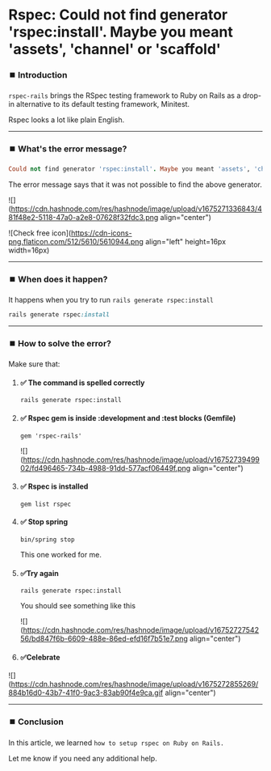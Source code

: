 # Rspec: Could not find generator 'rspec:install'. Maybe you meant 'assets', 'channel' or 'scaffold'

### ⏹️ Introduction

`rspec-rails` brings the RSpec testing framework to Ruby on Rails as a drop-in alternative to its default testing framework, Minitest.

Rspec looks a lot like plain English.

---

### ⏹️ What's the error message?

```ruby
Could not find generator 'rspec:install'. Maybe you meant 'assets', 'channel' or 'scaffold'
```

The error message says that it was not possible to find the above generator.

![](https://cdn.hashnode.com/res/hashnode/image/upload/v1675271336843/481f48e2-5118-47a0-a2e8-07628f32fdc3.png align="center")

!\[Check free icon\](https://cdn-icons-png.flaticon.com/512/5610/5610944.png align="left" height=16px width=16px)

---

### ⏹️ When does it happen?

It happens when you try to run `rails generate rspec:install`

```ruby
rails generate rspec:install
```

---

### ⏹️ How to solve the error?

Make sure that:

1. #### ✅ The command is spelled correctly
    
    `rails generate rspec:install`
    
2. #### ✅ Rspec gem is inside :development and :test blocks (Gemfile)
    
    `gem 'rspec-rails'`
    
    ![](https://cdn.hashnode.com/res/hashnode/image/upload/v1675273949902/fd496465-734b-4988-91dd-577acf06449f.png align="center")
    
3. #### ✅ Rspec is installed
    
    `gem list rspec`
    
4. #### ✅ Stop spring
    
    `bin/spring stop`
    
    This one worked for me.
    
5. #### ✅Try again
    
    `rails generate rspec:install`
    
    You should see something like this
    
    ![](https://cdn.hashnode.com/res/hashnode/image/upload/v1675272754256/bd847f6b-6609-488e-86ed-efd16f7b51e7.png align="center")
    
6. #### ✅Celebrate
    

![](https://cdn.hashnode.com/res/hashnode/image/upload/v1675272855269/884b16d0-43b7-41f0-9ac3-83ab90f4e9ca.gif align="center")

---

### ⏹️ Conclusion

In this article, we learned `how to setup rspec on Ruby on Rails.`

Let me know if you need any additional help.